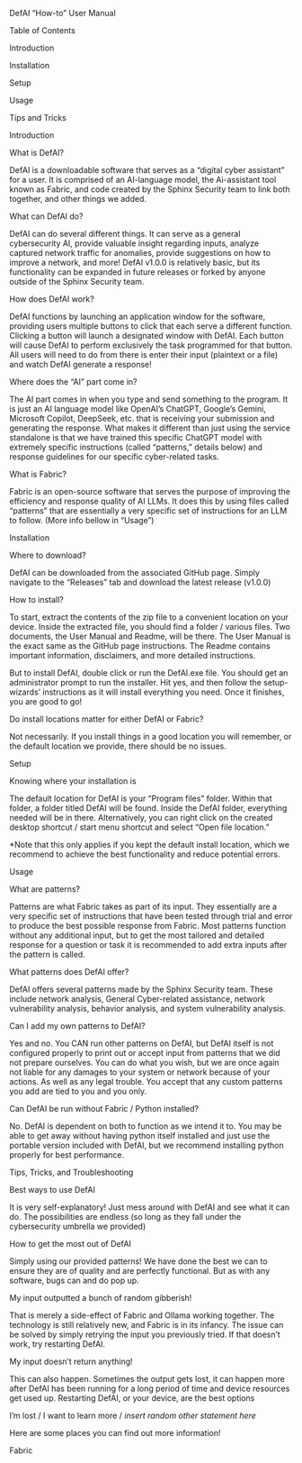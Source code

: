DefAI “How-to” User Manual 

Table of Contents 

Introduction 

Installation 

Setup 

Usage 

Tips and Tricks 

 

Introduction 

What is DefAI? 

DefAI is a downloadable software that serves as a “digital cyber assistant” for a user. It is comprised of an AI-language model, the Ai-assistant tool known as Fabric, and code created by the Sphinx Security team to link both together, and other things we added.  

What can DefAI do? 

DefAI can do several different things. It can serve as a general cybersecurity AI, provide valuable insight regarding inputs, analyze captured network traffic for anomalies, provide suggestions on how to improve a network, and more! DefAI v1.0.0 is relatively basic, but its functionality can be expanded in future releases or forked by anyone outside of the Sphinx Security team. 

How does DefAI work? 

DefAI functions by launching an application window for the software, providing users multiple buttons to click that each serve a different function. Clicking a button will launch a designated window with DefAI. Each button will cause DefAI to perform exclusively the task programmed for that button. All users will need to do from there is enter their input (plaintext or a file) and watch DefAI generate a response! 

Where does the “AI” part come in? 

The AI part comes in when you type and send something to the program. It is just an AI language model like OpenAI’s ChatGPT, Google’s Gemini, Microsoft Copilot, DeepSeek, etc. that is receiving your submission and generating the response. What makes it different than just using the service standalone is that we have trained this specific ChatGPT model with extremely specific instructions (called “patterns,” details below) and response guidelines for our specific cyber-related tasks.  

What is Fabric? 

Fabric is an open-source software that serves the purpose of improving the efficiency and response quality of AI LLMs. It does this by using files called “patterns” that are essentially a very specific set of instructions for an LLM to follow. (More info bellow in “Usage”) 

 

Installation 

Where to download? 

DefAI can be downloaded from the associated GitHub page. Simply navigate to the “Releases” tab and download the latest release (v1.0.0) 

How to install? 

To start, extract the contents of the zip file to a convenient location on your device. Inside the extracted file, you should find a folder / various files. Two documents, the User Manual and Readme, will be there. The User Manual is the exact same as the GitHub page instructions. The Readme contains important information, disclaimers, and more detailed instructions. 

But to install DefAI, double click or run the DefAI.exe file. You should get an administrator prompt to run the installer. Hit yes, and then follow the setup-wizards’ instructions as it will install everything you need. Once it finishes, you are good to go! 

Do install locations matter for either DefAI or Fabric? 

Not necessarily. If you install things in a good location you will remember, or the default location we provide, there should be no issues.  

Setup 

Knowing where your installation is 

The default location for DefAI is your “Program files” folder. Within that folder, a folder titled DefAI will be found. Inside the DefAI folder, everything needed will be in there. Alternatively, you can right click on the created desktop shortcut / start menu shortcut and select “Open file location.” 

*Note that this only applies if you kept the default install location, which we recommend to achieve the best functionality and reduce potential errors.  

 

Usage 

What are patterns? 

Patterns are what Fabric takes as part of its input. They essentially are a very specific set of instructions that have been tested through trial and error to produce the best possible response from Fabric. Most patterns function without any additional input, but to get the most tailored and detailed response for a question or task it is recommended to add extra inputs after the pattern is called.  

What patterns does DefAI offer? 

DefAI offers several patterns made by the Sphinx Security team. These include network analysis, General Cyber-related assistance, network vulnerability analysis, behavior analysis, and system vulnerability analysis. 

Can I add my own patterns to DefAI? 

Yes and no. You CAN run other patterns on DefAI, but DefAI itself is not configured properly to print out or accept input from patterns that we did not prepare ourselves. You can do what you wish, but we are once again not liable for any damages to your system or network because of your actions. As well as any legal trouble. You accept that any custom patterns you add are tied to you and you only.  

Can DefAI be run without Fabric / Python installed? 

No. DefAI is dependent on both to function as we intend it to. You may be able to get away without having python itself installed and just use the portable version included with DefAI, but we recommend installing python properly for best performance. 

Tips, Tricks, and Troubleshooting 

Best ways to use DefAI 

It is very self-explanatory! Just mess around with DefAI and see what it can do. The possibilities are endless (so long as they fall under the cybersecurity umbrella we provided) 

How to get the most out of DefAI 

Simply using our provided patterns! We have done the best we can to ensure they are of quality and are perfectly functional. But as with any software, bugs can and do pop up.  

My input outputted a bunch of random gibberish! 

That is merely a side-effect of Fabric and Ollama working together. The technology is still relatively new, and Fabric is in its infancy. The issue can be solved by simply retrying the input you previously tried. If that doesn’t work, try restarting DefAI.  

My input doesn’t return anything! 

This can also happen. Sometimes the output gets lost, it can happen more after DefAI has been running for a long period of time and device resources get used up. Restarting DefAI, or your device, are the best options  

I’m lost / I want to learn more / *insert random other statement here* 

Here are some places you can find out more information! 

Fabric 

 